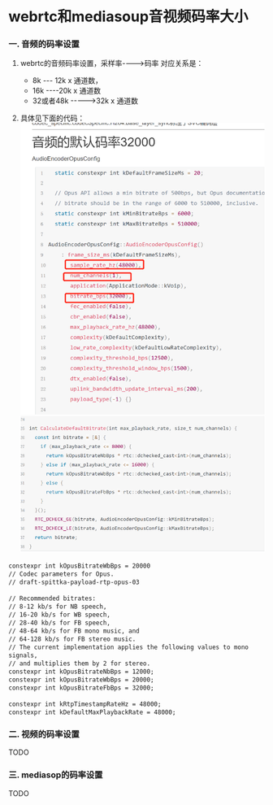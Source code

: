 # webrtc和mediasoup音视频码率大小

### 一. 音频的码率设置
1. webrtc的音频码率设置，采样率---->码率 对应关系是：
    - 8k --- 12k  x 通道数， 
    - 16k ----20k x 通道数
    - 32或者48k ----->32k x 通道数

2. 具体见下面的代码：
![](.webrtc和mediasoup音视频码率大小_images/ecce47c2.png)
![](.webrtc和mediasoup音视频码率大小_images/03b668d2.png)

```
constexpr int kOpusBitrateWbBps = 20000
// Codec parameters for Opus.
// draft-spittka-payload-rtp-opus-03

// Recommended bitrates:
// 8-12 kb/s for NB speech,
// 16-20 kb/s for WB speech,
// 28-40 kb/s for FB speech,
// 48-64 kb/s for FB mono music, and
// 64-128 kb/s for FB stereo music.
// The current implementation applies the following values to mono signals,
// and multiplies them by 2 for stereo.
constexpr int kOpusBitrateNbBps = 12000;
constexpr int kOpusBitrateWbBps = 20000;
constexpr int kOpusBitrateFbBps = 32000;

constexpr int kRtpTimestampRateHz = 48000;
constexpr int kDefaultMaxPlaybackRate = 48000;
```

### 二. 视频的码率设置
TODO
### 三. mediasop的码率设置
TODO

